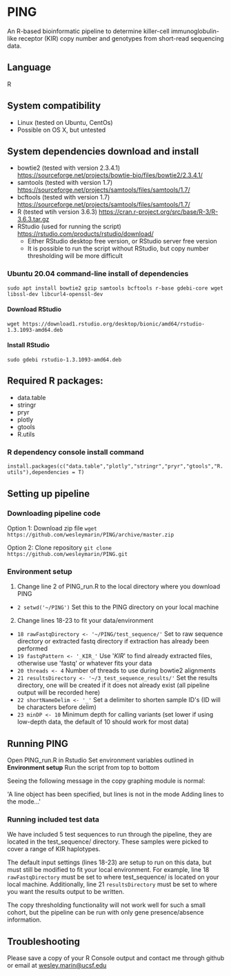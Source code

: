 # PING
An R-based bioinformatic pipeline to determine killer-cell immunoglobulin-like receptor (KIR) copy number and genotypes from short-read sequencing data.

## Language
R

## System compatibility
* Linux (tested on Ubuntu, CentOs)
* Possible on OS X, but untested
  
## System dependencies download and install
* bowtie2 (tested with version 2.3.4.1) https://sourceforge.net/projects/bowtie-bio/files/bowtie2/2.3.4.1/
* samtools (tested with version 1.7) https://sourceforge.net/projects/samtools/files/samtools/1.7/
* bcftools (tested with version 1.7) https://sourceforge.net/projects/samtools/files/samtools/1.7/
* R (tested wtih version 3.6.3) https://cran.r-project.org/src/base/R-3/R-3.6.3.tar.gz
* RStudio (used for running the script) https://rstudio.com/products/rstudio/download/
  - Either RStudio desktop free version, or RStudio server free version
  - It is possible to run the script without RStudio, but copy number thresholding will be more difficult

### Ubuntu 20.04 command-line install of dependencies
`sudo apt install bowtie2 gzip samtools bcftools r-base gdebi-core wget libssl-dev libcurl4-openssl-dev`
#### Download RStudio
`wget https://download1.rstudio.org/desktop/bionic/amd64/rstudio-1.3.1093-amd64.deb`
#### Install RStudio
`sudo gdebi rstudio-1.3.1093-amd64.deb`

## Required R packages:    
* data.table 
* stringr
* pryr 
* plotly 
* gtools 
* R.utils
 
### R dependency console install command
`install.packages(c("data.table","plotly","stringr","pryr","gtools","R.utils"),dependencies = T)`

## Setting up pipeline
### Downloading pipeline code
Option 1: Download zip file `wget https://github.com/wesleymarin/PING/archive/master.zip`

Option 2: Clone repository `git clone https://github.com/wesleymarin/PING.git`

### Environment setup
1. Change line 2 of PING_run.R to the local directory where you download PING
  - `2 setwd('~/PING')` Set this to the PING directory on your local machine
2. Change lines 18-23 to fit your data/environment
  - `18 rawFastqDirectory <- '~/PING/test_sequence/'` Set to raw sequence directory or extracted fastq directory if extraction has already been performed
  - `19 fastqPattern <- '_KIR_'` Use '_KIR_' to find already extracted files, otherwise use 'fastq' or whatever fits your data
  - `20 threads <- 4` Number of threads to use during bowtie2 alignments
  - `21 resultsDirectory <- '~/3_test_sequence_results/'` Set the results directory, one will be created if it does not already exist (all pipeline output will be recorded here)
  - `22 shortNameDelim <- '_'` Set a delimiter to shorten sample ID's (ID will be characters before delim)
  - `23 minDP <- 10` Minimum depth for calling variants (set lower if using low-depth data, the default of 10 should work for most data)

## Running PING
Open PING_run.R in Rstudio
Set environment variables outlined in **Environment setup**
Run the script from top to bottom


Seeing the following message in the copy graphing module is normal:

'A line object has been specified, but lines is not in the mode
Adding lines to the mode...'

### Running included test data
We have included 5 test sequences to run through the pipeline, they are located in the test_sequence/ directory. These samples were picked to cover a range of KIR haplotypes.


The default input settings (lines 18-23) are setup to run on this data, but must still be modified to fit your local environment. For example, line 18 `rawFastqDirectory` must be set to where test_sequence/ is located on your local machine. Additionally, line 21 `resultsDirectory` must be set to where you want the results output to be written.


The copy thresholding functionality will not work well for such a small cohort, but the pipeline can be run with only gene presence/absence information.

## Troubleshooting
Please save a copy of your R Console output and contact me through github or email at wesley.marin@ucsf.edu
